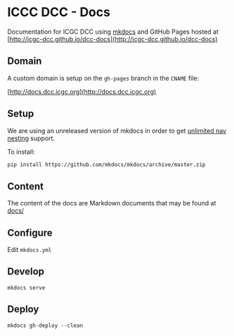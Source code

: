 # ICCC DCC - Docs

Documentation for ICGC DCC using [mkdocs](http://www.mkdocs.org/) and GitHub Pages hosted at [http://icgc-dcc.github.io/dcc-docs](http://icgc-dcc.github.io/dcc-docs)

## Domain

A custom domain is setup on the `gh-pages` branch in the `CNAME` file:

[http://docs.dcc.icgc.org](http://docs.dcc.icgc.org)

## Setup

We are using an unreleased version of mkdocs in order to get [unlimited nav nesting](https://github.com/mkdocs/mkdocs/issues/6#issuecomment-163625780) support.

To install:

```bash
pip install https://github.com/mkdocs/mkdocs/archive/master.zip
```

## Content

The content of the docs are Markdown documents that may be found at [docs/](docs/)

## Configure

Edit `mkdocs.yml`

## Develop

```shell
mkdocs serve
```

## Deploy

```shell
mkdocs gh-deploy --clean
```
